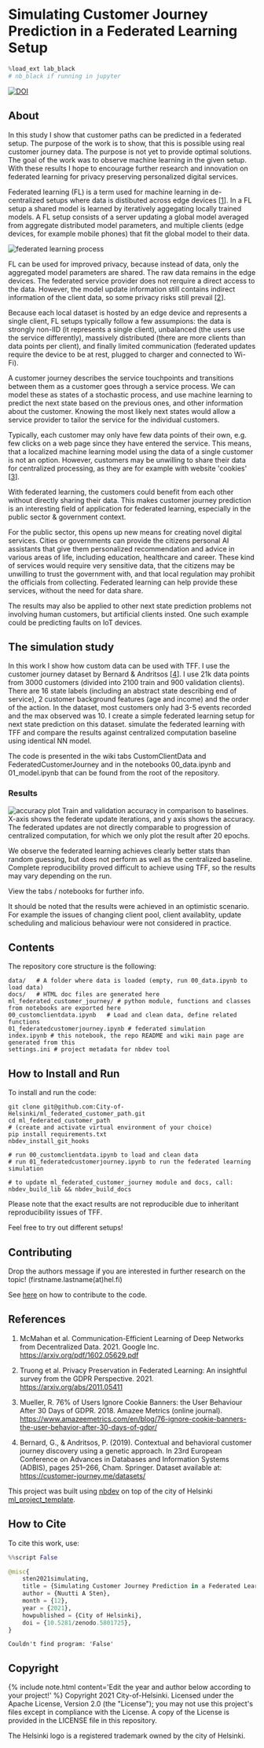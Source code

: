 # Simulating Customer Journey Prediction in a Federated Learning Setup



```python
%load_ext lab_black
# nb_black if running in jupyter
```

[![DOI](https://zenodo.org/badge/415873102.svg)](https://zenodo.org/badge/latestdoi/415873102)


## About

In this study I show that customer paths can be predicted in a federated setup. 
The purpose of the work is to show, that this is possible using real customer journey data.
The purpose is not yet to provide optimal solutions.
The goal of the work was to observe machine learning in the given setup.
With these results I hope to encourage further research and innovation on federated learning for privacy preserving personalized digital services.

Federated learning (FL) is a term used for machine learning in de-centralized
setups where data is distibuted across edge devices [[1](#mcmahan2016communication)].
In a FL setup a shared model is learned by iteratively aggegating locally trained models.
A FL setup consists of a server updating a global model averaged from aggregate distributed model parameters,
and multiple clients (edge devices, for example mobile phones) that fit the global model to their data. 

![federated learning process](visuals/federated_learning_process.png "Figure 1")

FL can be used for improved privacy, because instead of data,
only the aggregated model parameters are shared. The raw data remains in the edge devices.
The federated service provider does not rerquire a direct access to the data.
However, the model update information still contains indirect information of the client data, so some privacy risks still prevail [[2](#truong2021privacy)].

Because each local dataset is hosted by an edge device and represents a single client, FL setups typically follow a few assumpions:
the data is strongly non-IID (it represents a single client),
unbalanced (the users use the service differently),
massively distributed (there are more clients than data points per client), 
and finally limited communication (federated updates require the device to be at rest, plugged to charger and connected to Wi-Fi).

A customer journey describes the service touchpoints and transitions between them as a customer goes through a service process.
We can model these as states of a stochastic process, and use machine learning to predict the next state based on the previous ones, and other information about the customer.
Knowing the most likely next states would allow a service provider to tailor the service for the individual customers. 

Typically, each customer may only have few data points of their own, e.g. few clicks on a web page since they have entered the service.
This means, that a localized machine learning model using the data of a single customer is not an option.
However, customers may be unwilling to share their data for centralized processing, as they are for example with website 'cookies' [[3](#mueller2018ignore)].

With federated learning, the customers could benefit from each other without directly sharing their data.
This makes customer journey prediction is an interesting field of application for federated learning,
especially in the public sector & government context.

For the public sector, this opens up new means for creating novel digital services. 
Cities or governments can provide the citizens personal AI assistants that give them personalized recommendation and advice in various areas of life,
including education, healthcare and career.
These kind of services would require very sensitive data, that the citizens may be unwilling to trust the government with, and that local regulation may prohibit the officials from collecting.
Federated learning can help provide these services, without the need for data share.

The results may also be applied to other next state prediction problems not involving human customers,
but artificial clients insted. One such example could be predicting faults on IoT devices.

## The simulation study

In this work I show how custom data can be used with TFF. I use the customer journey dataset by Bernard & Andritsos [[4](#bernard2019customer)].
I use 21k data points from 3000 customers (divided into 2100 train and 900 validation clients). There are 16 state labels (including an abstract state describing end of service), 2 customer background features (age and income) and the order of the action.
In the dataset, most customers only had 3-5 events recorded and the max observed was 10.
I create a simple federated learning setup for next state prediction on this dataset.
simulate the federated learning with TFF and compare the results against centralized computation baseline using identical NN model.

The code is presented in the wiki tabs CustomClientData and FederatedCustomerJourney and in the notebooks 00_data.ipynb and 01_model.ipynb that can be found from the root of the repository.

### Results

![accuracy plot](results/accuracy.png "Figure 2")
Train and validation accuracy in comparison to baselines. X-axis shows the federate update iterations, and y axis shows the accuracy. The federated updates are not directly comparable to progression of centralized computation, for which we only plot the result after 20 epochs.

We observe the federated learning achieves clearly better stats than random guessing, but does not perform as well as the centralized baseline.
Complete reproducibility proved difficult to achieve using TFF, so the results may vary depending on the run.

View the tabs / notebooks for further info.

It should be noted that the results were achieved in an optimistic scenario. For example the issues of changing client pool, client availablity, update scheduling and malicious behaviour were not considered in practice.




## Contents

The repository core structure is the following:

    data/   # A folder where data is loaded (empty, run 00_data.ipynb to load data)
    docs/   # HTML doc files are generated here
    ml_federated_customer_journey/ # python module, functions and classes from notebooks are exported here
    00_customclientdata.ipynb   # Load and clean data, define related functions
    01_federatedcustomerjourney.ipynb # federated simulation
    index.ipynb # this notebook, the repo README and wiki main page are generated from this
    settings.ini # project metadata for nbdev tool


## How to Install and Run

To install and run the code:

    git clone git@github.com:City-of-Helsinki/ml_federated_customer_path.git
    cd ml_federated_customer_path
    # (create and activate virtual environment of your choice)
    pip install requirements.txt
    nbdev_install_git_hooks

    # run 00_customclientdata.ipynb to load and clean data
    # run 01_federatedcustomerjourney.ipynb to run the federated learning simulation

    # to update ml_federated_customer_journey module and docs, call:
    nbdev_build_lib && nbdev_build_docs

Please note that the exact results are not reproducible due to inheritant reproducibility issues of TFF. 

Feel free to try out different setups!


## Contributing

Drop the authors message if you are interested in further research on the topic! (firstname.lastname(at)hel.fi)

See [here](https://github.com/City-of-Helsinki/ml_federated_customer_journey/blob/master/CONTRIBUTING.md) on how to contribute to the code.


## References

1) <a id='mcmahan2016communication'></a> McMahan et al. Communication-Efficient Learning of Deep Networks from Decentralized Data. 2021. Google Inc. https://arxiv.org/pdf/1602.05629.pdf

2) <a id='truong2021privacy'></a> Truong et al. Privacy Preservation in Federated Learning: An insightful survey from the GDPR Perspective. 2021. https://arxiv.org/abs/2011.05411

3) <a id='mueller2018ignore'></a> Mueller, R. 76% of Users Ignore Cookie Banners: the User Behaviour After 30 Days of GDPR. 2018. Amazee Metrics (online journal). https://www.amazeemetrics.com/en/blog/76-ignore-cookie-banners-the-user-behavior-after-30-days-of-gdpr/

4) <a id='bernard2019contextual'> Bernard, G., & Andritsos, P. (2019). Contextual and behavioral customer journey discovery using a genetic approach. In 23rd European Conference on Advances in Databases and Information Systems (ADBIS), pages 251–266, Cham. Springer.
Dataset available at: https://customer-journey.me/datasets/

This project was built using [nbdev](https://nbdev.fast.ai/) on top of the city of Helsinki [ml_project_template](https://github.com/City-of-Helsinki/ml_project_template).

## How to Cite

To cite this work, use:

```python
%%script False

@misc{
    sten2021simulating,
    title = {Simulating Customer Journey Prediction in a Federated Learning Setup},
    author = {Nuutti A Sten},
    month = {12},
    year = {2021},
    howpublished = {City of Helsinki},
    doi = {10.5281/zenodo.5801725},
}
```

    Couldn't find program: 'False'


## Copyright
{% include note.html content='Edit the year and author below according to your project!' %}
Copyright 2021 City-of-Helsinki. Licensed under the Apache License, Version 2.0 (the "License");
you may not use this project's files except in compliance with the License.
A copy of the License is provided in the LICENSE file in this repository.

The Helsinki logo is a registered trademark owned by the city of Helsinki.
